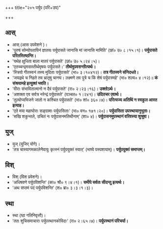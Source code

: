 +++
title="२०५ पर्युप (परि+उप)"

+++

## आस्
- आस् (आस उपवेशने )।
- 'पुरुषं सोम्योपतापिनं ज्ञातयः पर्युपासते जानासि मां जानासि मामिति' (छां० उ० ८।१५।१)। **पर्युपासते परितस्तिष्ठन्ति।**
- 'यथेह क्षुधिता बाला मातरं पर्युपासते' (छां० उ० ५।२४।५)।
- 'एतच्चन्द्रमसस्तीर्थमृषयः पर्युपासते।' **तीर्थमुपवसन्तीत्यर्थः।**
- 'स्त्रियो गीतस्वनं तस्य मुदिताः पर्युपासते' (भा० ३।१०४१२)। **तत्र गीतस्वने संनिदधते।**
- 'जयद्रथे च निहते तव भ्रातृषु चानघ। लक्ष्मणे तव पुत्रे च किं शेषं पर्युपास्महे' (भा० शल्य० ४।१२)॥ **कं संश्रयामहे इत्युक्तं भवति।**
- 'वीराः संभावितात्मानो न दैवं पर्युपासते' (रा० २।२३।१६)। **उक्तोऽर्थः।**
- 'अशक्ता एव सर्वत्र नरेन्द्रं पर्युपासते' (पञ्चत० १।२४१)। **उदितचर एवार्थः।**
- 'तुल्योप्यभिजने जातो न कश्चित पर्युपासते' (भा० शां० ३६०।७)। **परित्यज्य अतिथिं न स्वकुल आस्त इत्याह।**
- 'एते मया महाघोराः सङ्ग्रामाः पर्युपासिताः' (भा० वन० १७१।२०)। **पर्युपासिता उपस्थायानुभूताः।**
- 'सखि शकुन्तले, उचितं नः पर्युपासनमतिथीनाम्' (शा० ४)। **पर्युपासनमुपस्थानं वरिवस्या शुश्रूषा।**

## युज्
- युज् (युजिर् योगे)।
- 'तत्र चास्यागमकालेनैवायुः कृत्स्नं पर्युपयुक्तं स्यात्' (भाष्ये पस्पशायाम्)। **पर्युपयुक्तं समाप्तम्।**

## विश्
- विश् (विश प्रवेशने)।
- 'अधिषवणे पर्युपविशन्ति' (का० श्रौ० ९।४।१)। **समीपे सर्वतः सीदन्तु इत्यर्थः।**
- 'अथ सप्तमं पदं पर्युपविशन्ति' (श० ब्रा० ३।३।१।३)।

## स्था
- स्था (ष्ठा गतिनिवृत्तौ)।
- 'ततः शुचिसमाचाराः पर्युपस्थानकोविदाः' (रा० २।६५।७)। **पर्युपस्थानं परिचर्या।**
